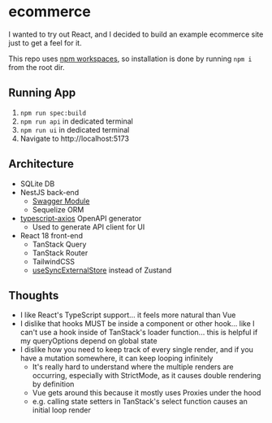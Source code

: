 # ecommerce
I wanted to try out React, and I decided to build an example ecommerce site just to get a feel for it.

This repo uses [npm workspaces](https://docs.npmjs.com/cli/v10/using-npm/workspaces), so installation is done by running `npm i` from the root dir.

## Running App

1. `npm run spec:build`
2. `npm run api` in dedicated terminal
3. `npm run ui` in dedicated terminal
4. Navigate to http://localhost:5173

## Architecture

- SQLite DB
- NestJS back-end
  - [Swagger Module](https://docs.nestjs.com/openapi/introduction)
  - Sequelize ORM
- [typescript-axios](https://openapi-generator.tech/docs/generators/typescript-axios/) OpenAPI generator
  - Used to generate API client for UI
- React 18 front-end
  - TanStack Query
  - TanStack Router
  - TailwindCSS
  - [useSyncExternalStore](https://react.dev/reference/react/useSyncExternalStore) instead of Zustand

## Thoughts

- I like React's TypeScript support... it feels more natural than Vue
- I dislike that hooks MUST be inside a component or other hook... like I can't use a hook inside of TanStack's loader function... this is helpful if my queryOptions depend on global state
- I dislike how you need to keep track of every single render, and if you have a mutation somewhere, it can keep looping infinitely
  - It's really hard to understand where the multiple renders are occurring, especially with StrictMode, as it causes double rendering by definition
  - Vue gets around this because it mostly uses Proxies under the hood
  - e.g. calling state setters in TanStack's select function causes an initial loop render
